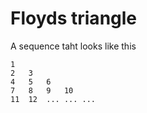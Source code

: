 # Floyds triangle
A sequence taht looks like this

    1
    2   3
    4   5   6
    7   8   9   10
    11  12  ... ... ...